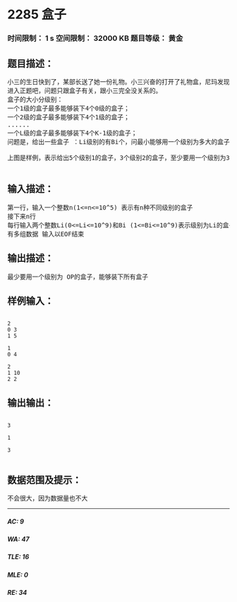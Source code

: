 # 2285 盒子   
### 时间限制： 1 s     空间限制： 32000 KB     题目等级： 黄金  
## 题目描述：  

<pre>
小三的生日快到了，某部长送了她一份礼物。小三兴奋的打开了礼物盒，尼玛发现面居然还有4个盒子，好吧，那小三继续打开里面的四个盒子，TMD其中两个盒子里面还分别有两三个小盒子！
进入正题吧，问题只跟盒子有关，跟小三完全没关系的。
盒子的大小分级别：
一个1级的盒子最多能够装下4个0级的盒子；
一个2级的盒子最多能够装下4个1级的盒子；
......
一个L级的盒子最多能够装下4个K-1级的盒子；
问题是，给出一些盒子 ：Li级别的有Bi个，问最小能够用一个级别为多大的盒子来装下所有的盒子呢？
 
上图是样例，表示给出5个级别1的盒子，3个级别2的盒子，至少要用一个级别为3的盒子来装下所有的盒子。

</pre>
  
  
## 输入描述：  

<pre>
第一行，输入一个整数n(1<=n<=10^5) 表示有n种不同级别的盒子
接下来n行
每行输入两个整数Li(0<=Li<=10^9)和Bi (1<=Bi<=10^9)表示级别为Li的盒子 有 Bi个、
有多组数据 输入以EOF结束
</pre>
  
  
## 输出描述：  

<pre>
最少要用一个级别为 OP的盒子，能够装下所有盒子
</pre>
  
  
## 样例输入：  

<pre><code>
2  
0 3  
1 5
 
1  
0 4
 
2  
1 10  
2 2
</code></pre>
  
  
## 输出输出：  

<pre><code>
3
 
1
 
3
 
</code></pre>
  
  
## 数据范围及提示：  

<pre>
不会很大，因为数据量也不大
</pre>
  
  
***  

##### AC: 9  
##### WA: 47  
##### TLE: 16  
##### MLE: 0  
##### RE: 34  
